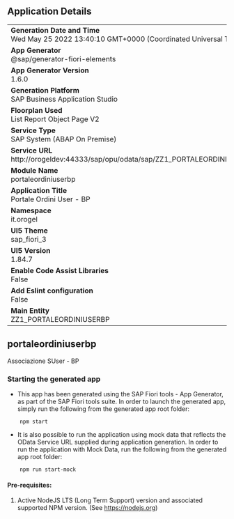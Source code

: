 ## Application Details
|               |
| ------------- |
|**Generation Date and Time**<br>Wed May 25 2022 13:40:10 GMT+0000 (Coordinated Universal Time)|
|**App Generator**<br>@sap/generator-fiori-elements|
|**App Generator Version**<br>1.6.0|
|**Generation Platform**<br>SAP Business Application Studio|
|**Floorplan Used**<br>List Report Object Page V2|
|**Service Type**<br>SAP System (ABAP On Premise)|
|**Service URL**<br>http://orogeldev:44333/sap/opu/odata/sap/ZZ1_PORTALEORDINIUSERBP_CDS
|**Module Name**<br>portaleordiniuserbp|
|**Application Title**<br>Portale Ordini User - BP|
|**Namespace**<br>it.orogel|
|**UI5 Theme**<br>sap_fiori_3|
|**UI5 Version**<br>1.84.7|
|**Enable Code Assist Libraries**<br>False|
|**Add Eslint configuration**<br>False|
|**Main Entity**<br>ZZ1_PORTALEORDINIUSERBP|

## portaleordiniuserbp

Associazione SUser - BP

### Starting the generated app

-   This app has been generated using the SAP Fiori tools - App Generator, as part of the SAP Fiori tools suite.  In order to launch the generated app, simply run the following from the generated app root folder:

```
    npm start
```

- It is also possible to run the application using mock data that reflects the OData Service URL supplied during application generation.  In order to run the application with Mock Data, run the following from the generated app root folder:

```
    npm run start-mock
```

#### Pre-requisites:

1. Active NodeJS LTS (Long Term Support) version and associated supported NPM version.  (See https://nodejs.org)


